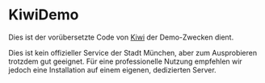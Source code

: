 # KiwiDemo #

Dies ist der vorübersetzte Code von [Kiwi](https://github.com/it-at-m/UnicodeEingabeKiwi) der Demo-Zwecken dient.

Dies ist kein offizieller Service der Stadt München, aber zum Ausprobieren trotzdem gut geeignet. Für eine professionelle Nutzung empfehlen wir jedoch eine Installation auf einem eigenen, dedizierten Server.

